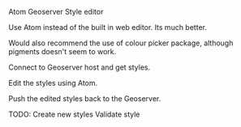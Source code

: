 Atom Geoserver Style editor

Use Atom instead of the built in web editor. Its much better.

Would also recommend the use of colour picker package, although pigments doesn't seem to work.

Connect to Geoserver host and get styles.

Edit the styles using Atom.

Push the edited styles back to the Geoserver.


TODO:
Create new styles
Validate style
